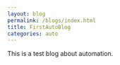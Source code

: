 ```yaml
---
layout: blog
permalink: /blogs/index.html
title: FirstAutoBlog
categories: auto
---
```


This is a test blog about automation.
